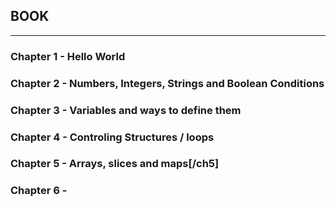## BOOK 

---
### Chapter 1 - Hello World
### Chapter 2 - Numbers, Integers, Strings and Boolean Conditions
### Chapter 3 - Variables and ways to define them
### Chapter 4 - Controling Structures / loops
### Chapter 5 - Arrays, slices and maps[/ch5]
### Chapter 6 - 